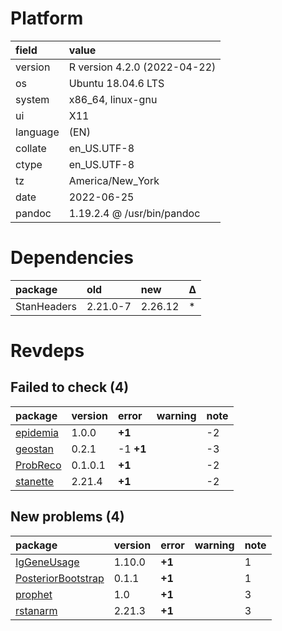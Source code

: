 # Platform

|field    |value                        |
|:--------|:----------------------------|
|version  |R version 4.2.0 (2022-04-22) |
|os       |Ubuntu 18.04.6 LTS           |
|system   |x86_64, linux-gnu            |
|ui       |X11                          |
|language |(EN)                         |
|collate  |en_US.UTF-8                  |
|ctype    |en_US.UTF-8                  |
|tz       |America/New_York             |
|date     |2022-06-25                   |
|pandoc   |1.19.2.4 @ /usr/bin/pandoc   |

# Dependencies

|package     |old      |new     |Δ  |
|:-----------|:--------|:-------|:--|
|StanHeaders |2.21.0-7 |2.26.12 |*  |

# Revdeps

## Failed to check (4)

|package                          |version |error     |warning |note |
|:--------------------------------|:-------|:---------|:-------|:----|
|[epidemia](failures.md#epidemia) |1.0.0   |__+1__    |        |-2   |
|[geostan](failures.md#geostan)   |0.2.1   |-1 __+1__ |        |-3   |
|[ProbReco](failures.md#probreco) |0.1.0.1 |__+1__    |        |-2   |
|[stanette](failures.md#stanette) |2.21.4  |__+1__    |        |-2   |

## New problems (4)

|package                                              |version |error  |warning |note |
|:----------------------------------------------------|:-------|:------|:-------|:----|
|[IgGeneUsage](problems.md#iggeneusage)               |1.10.0  |__+1__ |        |1    |
|[PosteriorBootstrap](problems.md#posteriorbootstrap) |0.1.1   |__+1__ |        |1    |
|[prophet](problems.md#prophet)                       |1.0     |__+1__ |        |3    |
|[rstanarm](problems.md#rstanarm)                     |2.21.3  |__+1__ |        |3    |


